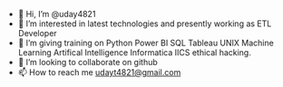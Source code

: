 - 👋 Hi, I’m @uday4821
- 👀 I’m interested in latest technologies and presently working as ETL Developer
- 🌱 I’m giving training on  Python Power BI SQL Tableau UNIX Machine Learning Artifical Intelligence Informatica IICS ethical hacking.
- 💞️ I’m looking to collaborate on github
- 📫 How to reach me udayt4821@gmail.com

<!---
uday4821/uday4821 is a ✨ special ✨ repository because its `README.md` (this file) appears on your GitHub profile.
You can click the Preview link to take a look at your changes.
--->
